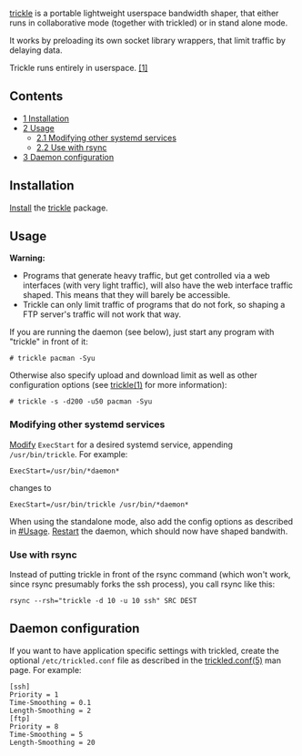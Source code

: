 [trickle](https://github.com/mariusae/trickle) is a portable lightweight userspace bandwidth shaper, that either runs in collaborative mode (together with trickled) or in stand alone mode.

It works by preloading its own socket library wrappers, that limit traffic by delaying data.

Trickle runs entirely in userspace. [[1]](https://github.com/mariusae/trickle)

## Contents

*   [1 Installation](#Installation)
*   [2 Usage](#Usage)
    *   [2.1 Modifying other systemd services](#Modifying_other_systemd_services)
    *   [2.2 Use with rsync](#Use_with_rsync)
*   [3 Daemon configuration](#Daemon_configuration)

## Installation

[Install](/index.php/Install "Install") the [trickle](https://aur.archlinux.org/packages/trickle/) package.

## Usage

**Warning:**

*   Programs that generate heavy traffic, but get controlled via a web interfaces (with very light traffic), will also have the web interface traffic shaped. This means that they will barely be accessible.
*   Trickle can only limit traffic of programs that do not fork, so shaping a FTP server's traffic will not work that way.

If you are running the daemon (see below), just start any program with "trickle" in front of it:

```
# trickle pacman -Syu

```

Otherwise also specify upload and download limit as well as other configuration options (see [trickle(1)](https://github.com/mariusae/trickle/blob/master/trickle.1) for more information):

```
# trickle -s -d200 -u50 pacman -Syu

```

### Modifying other systemd services

[Modify](/index.php/Systemd#Editing_provided_units "Systemd") `ExecStart` for a desired systemd service, appending `/usr/bin/trickle`. For example:

```
ExecStart=/usr/bin/*daemon*

```

changes to

```
ExecStart=/usr/bin/trickle /usr/bin/*daemon*

```

When using the standalone mode, also add the config options as described in [#Usage](#Usage). [Restart](/index.php/Restart "Restart") the daemon, which should now have shaped bandwith.

### Use with rsync

Instead of putting trickle in front of the rsync command (which won't work, since rsync presumably forks the ssh process), you call rsync like this:

```
rsync --rsh="trickle -d 10 -u 10 ssh" SRC DEST

```

## Daemon configuration

If you want to have application specific settings with trickled, create the optional `/etc/trickled.conf` file as described in the [trickled.conf(5)](https://github.com/mariusae/trickle/blob/master/trickled.conf.5) man page. For example:

```
[ssh]
Priority = 1
Time-Smoothing = 0.1
Length-Smoothing = 2
[ftp]
Priority = 8
Time-Smoothing = 5
Length-Smoothing = 20

```